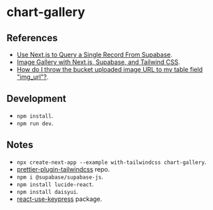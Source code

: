 # chart-gallery

## References

- [Use Next.js to Query a Single Record From Supabase](https://github.com/dijonmusters/build-a-saas-with-next-js-supabase-and-stripe/tree/master/05-use-next-js-to-query-a-single-record-from-supabase).
- [Image Gallery with Next.js, Supabase, and Tailwind CSS](https://github.com/leerob/image-gallery-supabase-tailwind-nextjs).
- [How do I throw the bucket uploaded image URL to my table field "img_url"?](https://github.com/supabase/supabase/discussions/5196).

## Development

- `npm install`.
- `npm run dev`.

## Notes

- `npx create-next-app --example with-tailwindcss chart-gallery`.
- [prettier-plugin-tailwindcss](https://github.com/tailwindlabs/prettier-plugin-tailwindcss) repo.
- `npm i @supabase/supabase-js`.
- `npm install lucide-react`.
- `npm install daisyui`.
- [react-use-keypress](https://www.npmjs.com/package/react-use-keypress) package.
